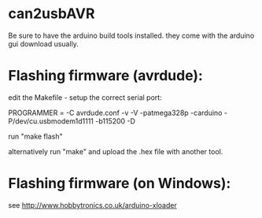 # can2usbAVR

Be sure to have the arduino build tools installed. they come with the arduino gui download usually.

Flashing firmware (avrdude):
============================

edit the Makefile - setup the correct serial port: 

PROGRAMMER = -C avrdude.conf  -v -V -patmega328p -carduino -P/dev/cu.usbmodem1d1111 -b115200 -D

run "make flash"

alternatively run "make" and upload the .hex file with another tool.


Flashing firmware (on Windows):
===============================

see http://www.hobbytronics.co.uk/arduino-xloader

